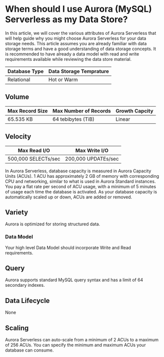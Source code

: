 # When should I use Aurora (MySQL) Serverless as my Data Store?

In this article, we will cover the various attributes of Aurora Serverless that will help guide why you might choose Aurora Serverless for your data storage needs. This article assumes you are already familiar with data storage terms and have a good understanding of data storage concepts. It is recommended to have already a data model with read and write requirements available while reviewing the data store material.

| Database Type | Data Storage Temprature |
| ------------- | ------------- |
| Relational | Hot or Warm |

## Volume

| Max Record Size | Max Number of Records | Growth Capcity |
| ------------- | ------------- | ------------- |
| 65.535 KB | 64 tebibytes (TiB) | Linear |

## Velocity

| Max Read I/O | Max Write I/O |
| ------------- | ------------- |
| 500,000 SELECTs/sec | 200,000 UPDATEs/sec |

In Aurora Serverless, database capacity is measured in Aurora Capacity Units (ACUs). 1 ACU has approximately 2 GB of memory with corresponding CPU and networking, similar to what is used in Aurora Standard instances. You pay a flat rate per second of ACU usage, with a minimum of 5 minutes of usage each time the database is activated. As your database capacity is automatically scaled up or down, ACUs are added or removed. 

## Variety

Aurora is optimized for storing structured data.

### Data Model

Your high level Data Model should incorporate Write and Read requirements.

## Query

Aurora supports standard MySQL query syntax and has a limit of 64 secondary indexes.

## Data Lifecycle

None

## Scaling

Aurora Serverless can auto-scale from a minimum of 2 ACUs to a maximum of 256 ACUs. You can specify the minimum and maximum ACUs your database can consume.